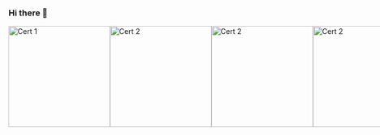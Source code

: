 ### Hi there 👋
<div style="display: flex; justify-content: space-between;">
    <img src="https://images.credly.com/images/ca26b8dd-a549-4082-a042-f54c75b1457f/CERT-Expert-Dynamics365-Finance-and-Operations-Apps-Solution-Architect.png" alt="Cert 1" width="200" height="200">
    <img src="https://images.credly.com/size/340x340/images/4bb5cacb-fdc4-4a57-bdce-938d6d67b739/CERT-Associate-Dynamics365-Supply-Chain-Management-Functional-Consultant.png" alt="Cert 2" width="200" height="200">
    <img src="https://images.credly.com/images/b608740d-88e0-476c-9d20-fc401821bf74/image.png" alt="Cert 2" width="200" height="200">
    <img src="https://d1.awsstatic.com/training-and-certification/certification-badges/AWS-Certified-Machine-Learning-Specialty_badge.e5d66b56552bbf046f905bacaecef6dad0ae7180.png" alt="Cert 2" width="200" height="200">
    <img src="https://images.credly.com/images/57bb7f6a-441f-4356-a2f1-7693227a475e/image.png" alt="Cert 2" width="200" height="200">
    <img src="https://images.credly.com/images/260e36dc-d100-45c3-852f-9d8063fa71e6/pmp-600px.png" alt="Cert 2" width="200" height="200">
    <img src="https://images.credly.com/size/680x680/images/8b943c4b-c186-4e9f-84aa-004322b76eed/image.png" alt="Cert 2" width="200" height="200">
    <img src="https://images.credly.com/images/24c75efb-9a99-47f7-ab6d-fcd359534c1e/badge-togaf9-certified.png" alt="Cert 2" width="200" height="200">
    
</div>


<!--
**zhenyu-captain/zhenyu-captain** is a ✨ _special_ ✨ repository because its `README.md` (this file) appears on your GitHub profile.

Here are some ideas to get you started:

- 🔭 I’m currently working on ...
- 🌱 I’m currently learning ...
- 👯 I’m looking to collaborate on ...
- 🤔 I’m looking for help with ...
- 💬 Ask me about ...
- 📫 How to reach me: ...
- 😄 Pronouns: ...
- ⚡ Fun fact: ...
-->
